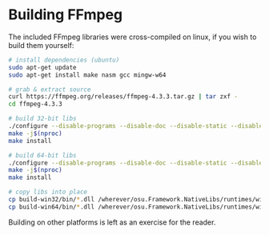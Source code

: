# Building FFmpeg

The included FFmpeg libraries were cross-compiled on linux, if you wish to build them yourself:

```sh
# install dependencies (ubuntu)
sudo apt-get update
sudo apt-get install make nasm gcc mingw-w64

# grab & extract source
curl https://ffmpeg.org/releases/ffmpeg-4.3.3.tar.gz | tar zxf -
cd ffmpeg-4.3.3

# build 32-bit libs
./configure --disable-programs --disable-doc --disable-static --disable-debug --enable-shared --arch=x86 --target-os=mingw32 --cross-prefix=i686-w64-mingw32- --prefix=build-win32
make -j$(nproc)
make install

# build 64-bit libs
./configure --disable-programs --disable-doc --disable-static --disable-debug --enable-shared --arch=x86 --target-os=mingw32 --cross-prefix=x86_64-w64-mingw32- --prefix=build-win64
make -j$(nproc)
make install

# copy libs into place
cp build-win32/bin/*.dll /wherever/osu.Framework.NativeLibs/runtimes/win-x86/native/
cp build-win64/bin/*.dll /wherever/osu.Framework.NativeLibs/runtimes/win-x64/native/
```

Building on other platforms is left as an exercise for the reader.
